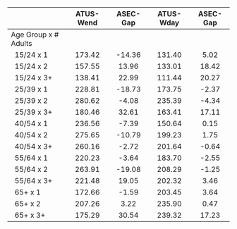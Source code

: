 
|                      |    ATUS-Wend |     ASEC-Gap |    ATUS-Wday |     ASEC-Gap |
| -------------------- | :----------: | :----------: | :----------: | :----------: |
| Age Group x # Adults |              |              |              |              |
| &nbsp;&nbsp;15/24 x 1 |       173.42 |       -14.36 |       131.40 |         5.02 |
| &nbsp;&nbsp;15/24 x 2 |       157.55 |        13.96 |       133.01 |        18.42 |
| &nbsp;&nbsp;15/24 x 3+ |       138.41 |        22.99 |       111.44 |        20.27 |
| &nbsp;&nbsp;25/39 x 1 |       228.81 |       -18.73 |       173.75 |        -2.37 |
| &nbsp;&nbsp;25/39 x 2 |       280.62 |        -4.08 |       235.39 |        -4.34 |
| &nbsp;&nbsp;25/39 x 3+ |       180.46 |        32.61 |       163.41 |        17.11 |
| &nbsp;&nbsp;40/54 x 1 |       236.56 |        -7.39 |       150.64 |         0.15 |
| &nbsp;&nbsp;40/54 x 2 |       275.65 |       -10.79 |       199.23 |         1.75 |
| &nbsp;&nbsp;40/54 x 3+ |       260.16 |        -2.72 |       201.64 |        -0.64 |
| &nbsp;&nbsp;55/64 x 1 |       220.23 |        -3.64 |       183.70 |        -2.55 |
| &nbsp;&nbsp;55/64 x 2 |       263.91 |       -19.08 |       208.29 |        -1.25 |
| &nbsp;&nbsp;55/64 x 3+ |       221.48 |        19.05 |       202.32 |         3.46 |
| &nbsp;&nbsp;65+ x 1  |       172.66 |        -1.59 |       203.45 |         3.64 |
| &nbsp;&nbsp;65+ x 2  |       207.26 |         3.22 |       235.90 |         0.47 |
| &nbsp;&nbsp;65+ x 3+ |       175.29 |        30.54 |       239.32 |        17.23 |

